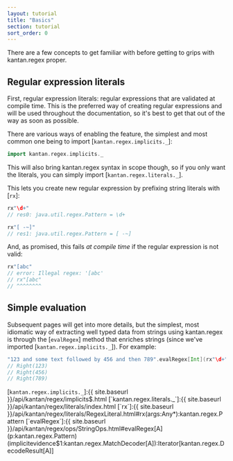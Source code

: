 ```yaml
---
layout: tutorial
title: "Basics"
section: tutorial
sort_order: 0
---
```

There are a few concepts to get familiar with before getting to grips with kantan.regex proper.

## Regular expression literals

First, regular expression literals: regular expressions that are validated at compile time. This is the preferred way
of creating regular expressions and will be used throughout the documentation, so it's best to get that out of the way
as soon as possible.

There are various ways of enabling the feature, the simplest and most common one being to import
[`kantan.regex.implicits._`]:

```scala
import kantan.regex.implicits._
```

This will also bring kantan.regex syntax in scope though, so if you only want the literals, you can simply import
[`kantan.regex.literals._`].

This lets you create new regular expression by prefixing string literals with [`rx`]:

```scala
rx"\d+"
// res0: java.util.regex.Pattern = \d+

rx"[ -~]"
// res1: java.util.regex.Pattern = [ -~]
```

And, as promised, this fails *at compile time* if the regular expression is not valid:

```scala
rx"[abc"
// error: Illegal regex: '[abc'
// rx"[abc"
// ^^^^^^^^
```

## Simple evaluation

Subsequent pages will get into more details, but the simplest, most idiomatic way of extracting well typed data from
strings using kantan.regex is through the [`evalRegex`] method that enriches strings (since we've imported
[`kantan.regex.implicits._`]). For example:

```scala
"123 and some text followed by 456 and then 789".evalRegex[Int](rx"\d+").foreach(println _)
// Right(123)
// Right(456)
// Right(789)
```

[`kantan.regex.implicits._`]:{{ site.baseurl }}/api/kantan/regex/implicits$.html
[`kantan.regex.literals._`]:{{ site.baseurl }}/api/kantan/regex/literals/index.html
[`rx`]:{{ site.baseurl }}/api/kantan/regex/literals/RegexLiteral.html#rx(args:Any*):kantan.regex.Pattern
[`evalRegex`]:{{ site.baseurl }}/api/kantan/regex/ops/StringOps.html#evalRegex[A](p:kantan.regex.Pattern)(implicitevidence$1:kantan.regex.MatchDecoder[A]):Iterator[kantan.regex.DecodeResult[A]]
